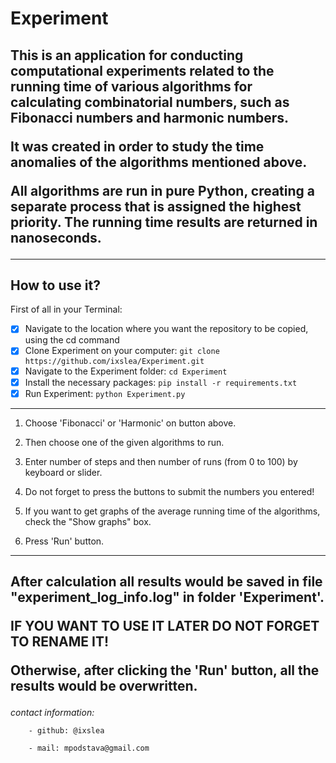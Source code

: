 <h1>Experiment</h1>

<h2>This is an application for conducting computational experiments related to the running time of various algorithms for calculating combinatorial numbers, such as Fibonacci numbers and harmonic numbers. 

It was created in order to study the time anomalies of the algorithms mentioned above.

All algorithms are run in pure Python, creating a separate process that is assigned the highest priority. The running time results are returned in nanoseconds.</h2>

-----------------
How to use it?
-----------------
First of all in your Terminal:

- [x]  Navigate to the location where you want the repository to be copied, using the cd command
- [x]  Clone Experiment on your computer: `git clone https://github.com/ixslea/Experiment.git`
- [x]  Navigate to the Experiment folder: `cd Experiment`
- [x]  Install the necessary packages: `pip install -r requirements.txt`
- [x]  Run Experiment: `python Experiment.py`
-----------------

1. Choose 'Fibonacci' or 'Harmonic' on button above.

2. Then choose one of the given algorithms to run.

3. Enter number of steps and then number of runs (from 0 to 100) by keyboard or slider.

4. Do not forget to press the buttons to submit the numbers you entered!

5. If you want to get graphs of the average running time of the algorithms, check the "Show graphs" box.

6. Press 'Run' button.
-----------------

<h2>After calculation all results would be saved in file "experiment_log_info.log" in folder 'Experiment'.
        
IF YOU WANT TO USE IT LATER DO NOT FORGET TO RENAME IT!

Otherwise, after clicking the 'Run' button, all the results would be overwritten.</h2>


_contact information:_

        - github: @ixslea
        
        - mail: mpodstava@gmail.com
